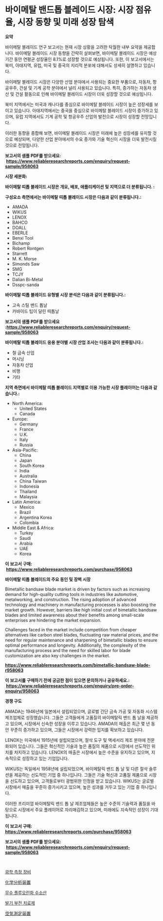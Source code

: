 <p><h1>바이메탈 밴드톱 블레이드 시장: 시장 점유율, 시장 동향 및 미래 성장 탐색</h1></p><p><strong>요약</strong></p>
<p><p>바이메탈 블레이드 연구 보고서는 현재 시장 상황을 고려한 탁월한 내부 요약을 제공합니다. 바이메탈 블레이드 시장 동향을 간략히 살펴보면, 바이메탈 블레이드 시장은 예상 기간 동안 연평균 성장율인 8.1%로 성장할 것으로 예상됩니다. 또한, 이 보고서에서는 북미, 아태지역, 유럽, 미국 및 중국의 지리적 분포에 대해서도 상세히 설명하고 있습니다.</p><p>바이메탈 블레이드 시장은 다양한 산업 분야에서 사용되는 중요한 부품으로, 자동차, 항공우주, 건설 및 기계 공학 분야에서 널리 사용되고 있습니다. 특히, 증가하는 자동차 생산 및 건설 활동으로 인해 바이메탈 블레이드 시장이 더욱 성장할 것으로 예상됩니다.</p><p>북미 지역에서는 미국과 캐나다를 중심으로 바이메탈 블레이드 시장이 높은 성장세를 보이고 있습니다. 아태지역에서는 중국을 중심으로 바이메탈 블레이드 시장이 증가하고 있으며, 유럽 지역에서도 기계 공학 및 항공우주 산업의 발전으로 시장이 성장할 전망입니다.</p><p>이러한 동향을 종합해 보면, 바이메탈 블레이드 시장은 미래에 높은 성장세를 유지할 것으로 예상되며, 다양한 산업 분야에서의 수요 증가와 기술 혁신이 시장을 더욱 발전시킬 것으로 전망됩니다.</p></p>
<p><strong>보고서의 샘플 PDF를 받으세요: &nbsp;<a href="https://www.reliableresearchreports.com/enquiry/request-sample/958063">https://www.reliableresearchreports.com/enquiry/request-sample/958063</a></strong></p>
<p><strong>시장 세분화:</strong></p>
<p><strong> 바이메탈 띠톱 블레이드 시장은 개요, 배포, 애플리케이션 및 지역으로 더 분류됩니다. :</strong></p>
<p><strong>구성요소 측면에서는 바이메탈 띠톱 블레이드 시장은 다음과 같이 분류됩니다.:</strong></p>
<p><ul><li>AMADA</li><li>WIKUS</li><li>LENOX</li><li>BAHCO</li><li>DOALL</li><li>EBERLE</li><li>Benxi Tool</li><li>Bichamp</li><li>Robert Rontgen</li><li>Starrett</li><li>M. K. Morse</li><li>Simonds Saw</li><li>SMG</li><li>TCJY</li><li>Dalian Bi-Metal</li><li>Dsspc-sanda</li></ul></p>
<p><strong> 바이메탈 띠톱 블레이드 유형별 시장 분석은 다음과 같이 분류됩니다.:</strong></p>
<p><ul><li>고속 스틸 밴드 톱날</li><li>카바이드 팁이 달린 띠톱날</li></ul></p>
<p><strong>보고서의 샘플 PDF를 받으세요 :<a href="https://www.reliableresearchreports.com/enquiry/request-sample/958063">https://www.reliableresearchreports.com/enquiry/request-sample/958063</a></strong></p>
<p><strong> 바이메탈 띠톱 블레이드 응용 분야별 시장 산업 조사는 다음과 같이 분류됩니다.:</strong></p>
<p><ul><li>철 금속 산업</li><li>머시닝</li><li>자동차 산업</li><li>비행</li><li>기타</li></ul></p>
<p><strong>지역 측면에서 바이메탈 띠톱 블레이드 지역별로 이용 가능한 시장 플레이어는 다음과 같습니다.:</strong></p>
<p><ul>
    <li>
        North America:
        <ul>
            <li>United States</li>
            <li>Canada</li>
        </ul>
    </li>
    <li>
        Europe:
        <ul>
            <li>Germany</li>
            <li>France</li>
            <li>U.K.</li>
            <li>Italy</li>
            <li>Russia</li>
        </ul>
    </li>
    <li>
        Asia-Pacific:
        <ul>
            <li>China</li>
            <li>Japan</li>
            <li>South Korea</li>
            <li>India</li>
            <li>Australia</li>
            <li>China Taiwan</li>
            <li>Indonesia</li>
            <li>Thailand</li>
            <li>Malaysia</li>
        </ul>
    </li>
    <li>
        Latin America:
        <ul>
            <li>Mexico</li>
            <li>Brazil</li>
            <li>Argentina Korea</li>
            <li>Colombia</li>
        </ul>
    </li>
    <li>
        Middle East & Africa:
        <ul>
            <li>Turkey</li>
            <li>Saudi</li>
            <li>Arabia</li>
            <li>UAE</li>
            <li>Korea</li>
        </ul>
    </li>
    </ul></p>
<p><strong>이 보고서 구매: &nbsp;<a href="https://www.reliableresearchreports.com/purchase/958063">https://www.reliableresearchreports.com/purchase/958063</a></strong></p>
<p><strong>바이메탈 띠톱 블레이드의 주요 동인 및 장벽 시장</strong></p>
<p><p>Bimetallic bandsaw blade market is driven by factors such as increasing demand for high-quality cutting tools in industries like automotive, metalworking, and construction. The rising adoption of advanced technology and machinery in manufacturing processes is also boosting the market growth. However, barriers like high initial cost of bimetallic bandsaw blades and limited awareness about their benefits among small-scale enterprises are hindering the market expansion.</p><p>Challenges faced in the market include competition from cheaper alternatives like carbon steel blades, fluctuating raw material prices, and the need for regular maintenance and sharpening of bimetallic blades to ensure optimal performance and longevity. Additionally, the complexity of the manufacturing process and the need for skilled labor for blade customization are also key challenges in the market.</p></p>
<p><strong><a href="https://www.reliableresearchreports.com/bimetallic-bandsaw-blade-r958063">https://www.reliableresearchreports.com/bimetallic-bandsaw-blade-r958063</a></strong></p>
<p><strong>이 보고서를 구매하기 전에 궁금한 점이 있으면 문의하거나 공유하세요.: &nbsp;<a href="https://www.reliableresearchreports.com/enquiry/pre-order-enquiry/958063">https://www.reliableresearchreports.com/enquiry/pre-order-enquiry/958063</a></strong></p>
<p><strong>경쟁 구도</strong></p>
<p><p>AMADA는 1946년에 일본에서 설립되었으며, 글로벌 간단 금속 가공 및 자동화 시스템 제조업체로 성장했습니다. 그들은 고객들에게 고품질의 바이메탈릭 밴드 톱 날을 제공하고 있으며, 시장에서 신속한 성장을 이루고 있습니다. AMADA의 매출은 최근 몇 년 동안 꾸준히 증가하고 있으며, 그들은 시장에서 강력한 입지를 확보하고 있습니다.</p><p>LENOX는 미국에서 1915년에 설립되었으며, 절삭 도구 및 액세서리 제조 분야에 전문화되어 있습니다. 그들은 혁신적인 기술과 높은 품질의 제품으로 시장에서 선도적인 위치를 차지하고 있습니다. LENOX의 매출은 시장에서 높은 수준을 유지하고 있으며, 지속적으로 성장하고 있는 기업입니다.</p><p>WIKUS는 독일에서 1958년에 설립되었으며, 바이메탈릭 밴드 톱 날 및 다른 절삭 솔루션을 제공하는 선도적인 기업 중 하나입니다. 그들은 기술 혁신과 고품질 제품으로 시장을 선도하고 있으며, 고객들로부터 광범위한 인정을 받고 있습니다. WIKUS는 글로벌 시장에서 매출을 꾸준히 증가시키고 있으며, 높은 성과를 거두고 있는 기업 중 하나입니다.</p><p>이러한 프리미엄 바이메탈릭 밴드 톱 날 제조업체들은 높은 수준의 기술력과 품질을 바탕으로 시장에서 주요 플레이어로 자리매김하고 있으며, 미래에도 지속적인 성장이 기대됩니다.</p></p>
<p><strong>이 보고서 구매: &nbsp; <a href="https://www.reliableresearchreports.com/purchase/958063">https://www.reliableresearchreports.com/purchase/958063</a></strong></p>
<p><strong>보고서의 샘플 PDF를 받으세요: &nbsp;<a href="https://www.reliableresearchreports.com/enquiry/request-sample/958063">https://www.reliableresearchreports.com/enquiry/request-sample/958063</a></strong><strong></strong></p>
<p>&nbsp;</p>
<p><p><a href="https://medium.com/@jomosley1999/%EA%B4%91%ED%95%99-%EC%B8%A1%EC%A0%95-%EC%9E%A5%EB%B9%84-%EC%8B%9C%EC%9E%A5%EC%9D%80-%EC%8B%9C%EC%9E%A5-%EC%A0%90%EC%9C%A0%EC%9C%A8-%EC%8B%9C%EC%9E%A5-%EB%8F%99%ED%96%A5-%EB%B0%8F-%EC%8B%9C%EC%9E%A5-%EC%84%B1%EC%9E%A5%EC%97%90-%EB%8C%80%ED%95%9C-%EC%A0%95%EB%B3%B4%EB%A5%BC-%EC%A0%9C%EA%B3%B5%ED%95%A9%EB%8B%88%EB%8B%A4-b946fff69250">광학 측정 장비</a></p><p><a href="https://medium.com/@barrymundy88/%E5%8C%96%E5%AD%A6%E5%88%86%E6%9E%90%E8%A3%85%E7%BD%AE%E5%B8%82%E5%A0%B4-2031%E5%B9%B4%E3%81%BE%E3%81%A7%E3%81%AE%E6%88%90%E5%8A%9F%E3%81%99%E3%82%8B%E3%83%93%E3%82%B8%E3%83%8D%E3%82%B9%E6%88%A6%E7%95%A5%E3%81%AE%E9%8D%B5-03425fcb9ccb">化学分析装置</a></p><p><a href="https://github.com/fernandotryO5lson96765/Market-Research-Report-List-1/blob/main/109914229152.md">무수 플루오린화 수소산</a></p><p><a href="https://medium.com/@axintepreda1/%EB%B0%9C%EA%B8%B0-%EB%B6%80%EC%A0%84-%EC%95%BD-%EC%8B%9C%EC%9E%A5-%EC%A0%84%EB%A7%9D-%EC%82%B0%EC%97%85-%EA%B0%9C%EC%9A%94-%EB%B0%8F-%EC%98%88%EC%B8%A1-2024%EB%85%84%EB%B6%80%ED%84%B0-2031%EB%85%84-5db54bb5e10e">발기 부전 치료제</a></p><p><a href="https://medium.com/@darieenson678546/%E6%B0%97%E4%BD%93%E6%B8%AC%E5%AE%9A%E6%A9%9F%E5%99%A8%E5%B8%82%E5%A0%B4-2031%E5%B9%B4%E3%81%BE%E3%81%A7%E3%81%AE%E6%88%90%E5%8A%9F%E3%81%99%E3%82%8B%E3%83%93%E3%82%B8%E3%83%8D%E3%82%B9%E6%88%A6%E7%95%A5%E3%81%AE%E9%8D%B5-c695fb999f96">空気測定装置</a></p></p>